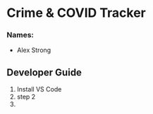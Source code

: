 # Crime &amp; COVID Tracker

### Names:
- Alex Strong

## Developer Guide

1) Install VS Code
2) step 2
3)
